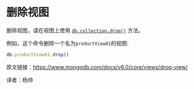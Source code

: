 #  删除视图

删除视图，请在视图上使用 [`db.collection.drop()`](https://www.mongodb.com/docs/v6.0/reference/method/db.collection.drop/#mongodb-method-db.collection.drop) 方法。

 例如，这个命令删除一个名为`productView01`的视图:

```javascript
db.productView01.drop()
```





原文链接：https://www.mongodb.com/docs/v6.0/core/views/drop-view/

译者：杨帅